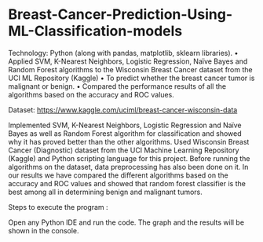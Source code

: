 # Breast-Cancer-Prediction-Using-ML-Classification-models
Technology: Python (along with pandas, matplotlib, sklearn libraries).
• Applied SVM, K-Nearest Neighbors, Logistic Regression, Naïve Bayes and Random Forest algorithms to the Wisconsin Breast Cancer dataset from the UCI ML Repository (Kaggle)
• To predict whether the breast cancer tumor is malignant or benign.
• Compared the performance results of all the algorithms based on the accuracy and ROC values.

Dataset:
https://www.kaggle.com/uciml/breast-cancer-wisconsin-data

Implemented SVM, K-Nearest Neighbors, Logistic Regression and Naïve Bayes as well as Random Forest algorithm for classification and showed why it has proved better than the other algorithms.
Used Wisconsin Breast Cancer (Diagnostic) dataset from the UCI Machine Learning Repository (Kaggle) and Python scripting language for this project. Before running the algorithms on the dataset, data preprocessing has also been done on it.
In our results we have compared the different algorithms based on the accuracy and ROC values and showed that random forest classifier is the best among all in determining benign and malignant tumors.

Steps to execute the program :

Open any Python IDE and run the code.
The graph and the results will be shown in the console.
